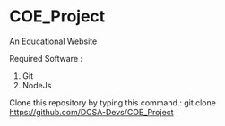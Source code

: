 # COE_Project
An Educational Website

Required Software :
1) Git
2) NodeJs

Clone this repository by typing this command : 
git clone https://github.com/DCSA-Devs/COE_Project
